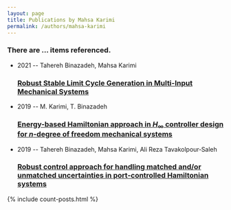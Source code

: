 ```yaml
---
layout: page
title: Publications by Mahsa Karimi
permalink: /authors/mahsa-karimi
---
```


<h3 id="number-posts">There are ... items referenced.</h3>
<ul class="post-list">
<li><span class='post-meta'>2021 -- Tahereh Binazadeh, Mahsa Karimi</span><h3><a class='post-link' href="{{ site.baseurl }}/robust-stable-limit-cycle-generation-in-multi-input-mechanical-systems">Robust Stable Limit Cycle Generation in Multi-Input Mechanical Systems</a></h3></li>
<li><span class='post-meta'>2019 -- M. Karimi, T. Binazadeh</span><h3><a class='post-link' href="{{ site.baseurl }}/energy-based-hamiltonian-approach-in-i-h-i-sub-sub-controller-design-for-i-n-i-degree-of-freedom-mechanical-systems">Energy-based Hamiltonian approach in <i>H</i><sub>∞</sub> controller design for <i>n</i>-degree of freedom mechanical systems</a></h3></li>
<li><span class='post-meta'>2019 -- Tahereh Binazadeh, Mahsa Karimi, Ali Reza Tavakolpour‐Saleh</span><h3><a class='post-link' href="{{ site.baseurl }}/robust-control-approach-for-handling-matched-and-or-unmatched-uncertainties-in-port-controlled-hamiltonian-systems">Robust control approach for handling matched and/or unmatched uncertainties in port‐controlled Hamiltonian systems</a></h3></li>

</ul>
{% include count-posts.html %}
